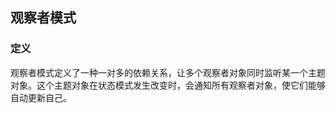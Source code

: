 ## 观察者模式  

### 定义  
观察者模式定义了一种一对多的依赖关系，让多个观察者对象同时监听某一个主题对象。这个主题对象在状态模式发生改变时，会通知所有观察者对象，使它们能够自动更新自己。


